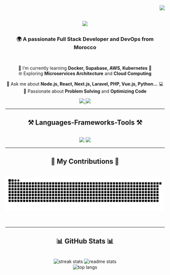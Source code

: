<img align="right" src="https://visitor-badge.laobi.icu/badge?page_id=flavio-back-end.flavio-back-end" />

<h1 align="center">
    <img src="https://readme-typing-svg.herokuapp.com/?font=Righteous&size=35&center=true&vCenter=true&width=500&height=70&duration=4000&lines=Hi+There!+👋;+I'm+Mohamed+Chaaba!;+Full+Stack+Developer+and++DevOps🚀" />
</h1>

<h3 align="center">🌍 A passionate Full Stack Developer and  DevOps from Morocco</h3>

<br/>

<div align="center">
 
 🌱 I’m currently learning **Docker, Supabase, AWS, Kubernetes** 🚢  
 🌐 Exploring **Microservices Architecture** and **Cloud Computing**
 

 💬 Ask me about **Node.js, React, Next.js, Laravel, PHP, Vue.js, Python...** 💻  
 🔧 Passionate about **Problem Solving** and **Optimizing Code**

</div>
 
<div align="center"> 
  <a href="mailto:mohamedchaaba7@gmail.com">
    <img src="https://img.shields.io/badge/Gmail-333333?style=for-the-badge&logo=gmail&logoColor=red" />
  </a>
  <a href="https://www.linkedin.com/in/mohamed-chaaba-23a1a5201/" target="_blank">
    <img src="https://img.shields.io/badge/LinkedIn-0077B5?style=for-the-badge&logo=linkedin&logoColor=white" target="_blank" />
  </a>
</div>

<hr/>
 
<h2 align="center">⚒️ Languages-Frameworks-Tools ⚒️</h2>
<br/>
<div align="center">
    <img src="https://skillicons.dev/icons?i=react,bootstrap,mui,html,css,vscode,github,php,laravel,git,linux" />
    <img src="https://skillicons.dev/icons?i=nodejs,python,javascript,ubuntu,cpp,nextjs,vue,mysql" /><br>
</div>

<hr/>

<div align="center">
  <h2>🐍 My Contributions 🐍</h2>
  <br>
  <img alt="snake eating my contributions" src="https://raw.githubusercontent.com/flavio-back-end/flavio-back-end/output/github-contribution-grid-snake.svg" />
  <br/><br/><br/>
</div>

<hr/>

<h2 align="center">📊 GitHub Stats 📊</h2>
<br>
<div align="center">
  <img width=390 src="https://github-readme-streak-stats.herokuapp.com/?user=flavio-back-end&count_private=true&theme=react&border_radius=10" alt="streak stats"/>
  <img width=390 src="https://github-readme-stats.vercel.app/api?username=flavio-back-end&count_private=true&show_icons=true&theme=react&rank_icon=github&border_radius=10" alt="readme stats" />
  <br/>
  <img width=325 align="center" src="https://github-readme-stats.vercel.app/api/top-langs/?username=flavio-back-end&hide=HTML&langs_count=8&layout=compact&theme=react&border_radius=10&size_weight=0.5&count_weight=0.5&exclude_repo=github-readme-stats" alt="top langs" />
</div>
